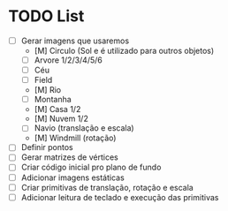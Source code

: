 # TODO List

- [ ] Gerar imagens que usaremos
  - [M] Circulo (Sol e é utilizado para outros objetos)
  - [ ] Arvore 1/2/3/4/5/6
  - [ ] Céu
  - [ ] Field
  - [M] Rio
  - [ ] Montanha
  - [M] Casa 1/2
  - [M] Nuvem 1/2
  - [ ] Navio (translação e escala)
  - [M] Windmill (rotação)
- [ ] Definir pontos
- [ ] Gerar matrizes de vértices
- [ ] Criar código inicial pro plano de fundo
- [ ] Adicionar imagens estáticas
- [ ] Criar primitivas de translação, rotação e escala
- [ ] Adicionar leitura de teclado e execução das primitivas
